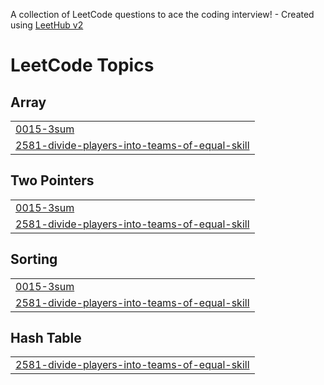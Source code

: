 A collection of LeetCode questions to ace the coding interview! - Created using [LeetHub v2](https://github.com/arunbhardwaj/LeetHub-2.0)
<!---LeetCode Topics Start-->
# LeetCode Topics
## Array
|  |
| ------- |
| [0015-3sum](https://github.com/adnuhan/LeetCode/tree/master/0015-3sum) |
| [2581-divide-players-into-teams-of-equal-skill](https://github.com/adnuhan/LeetCode/tree/master/2581-divide-players-into-teams-of-equal-skill) |
## Two Pointers
|  |
| ------- |
| [0015-3sum](https://github.com/adnuhan/LeetCode/tree/master/0015-3sum) |
| [2581-divide-players-into-teams-of-equal-skill](https://github.com/adnuhan/LeetCode/tree/master/2581-divide-players-into-teams-of-equal-skill) |
## Sorting
|  |
| ------- |
| [0015-3sum](https://github.com/adnuhan/LeetCode/tree/master/0015-3sum) |
| [2581-divide-players-into-teams-of-equal-skill](https://github.com/adnuhan/LeetCode/tree/master/2581-divide-players-into-teams-of-equal-skill) |
## Hash Table
|  |
| ------- |
| [2581-divide-players-into-teams-of-equal-skill](https://github.com/adnuhan/LeetCode/tree/master/2581-divide-players-into-teams-of-equal-skill) |
<!---LeetCode Topics End-->